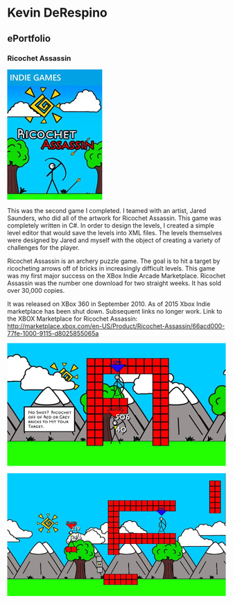 # Kevin DeRespino
## ePortfolio
### Ricochet Assassin

 ![Image](images/RicochetAssassin/RA_Shot1.jpg)

This was the second game I completed. I teamed with an artist, Jared Saunders, who did all of the artwork for Ricochet Assassin. This game was completely written in C#. In order to design the levels, I created a simple level editor that would save the levels into XML files. The levels themselves were designed by Jared and myself with the object of creating a variety of challenges for the player.
 
Ricochet Assassin is an archery puzzle game. The goal is to hit a target by ricocheting arrows off of bricks in increasingly difficult levels. This game was my first major success on the XBox Indie Arcade Marketplace. Ricochet Assassin was the number one download for two straight weeks. It has sold over 30,000 copies.  
 
It was released on XBox 360 in September 2010.
 As of 2015 Xbox Indie marketplace has been shut down. Subsequent links no longer work.
Link to the XBOX Marketplace for Ricochet Assassin:
http://marketplace.xbox.com/en-US/Product/Ricochet-Assassin/66acd000-77fe-1000-9115-d8025855065a

 ![Image](images/RicochetAssassin/RA_Shot2.jpg)

 ![Image](images/RicochetAssassin/RA_Shot3.jpg)